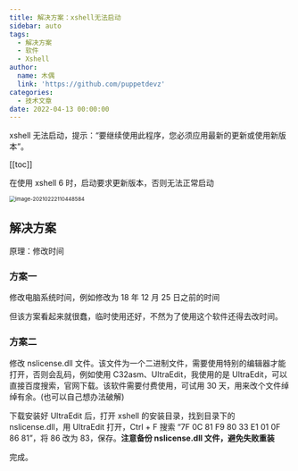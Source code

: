 ```yaml
---
title: 解决方案：xshell无法启动
sidebar: auto
tags:
  - 解决方案
  - 软件
  - Xshell
author:
  name: 木偶
  link: 'https://github.com/puppetdevz'
categories:
  - 技术文章
date: 2022-04-13 00:00:00
---
```


xshell 无法启动，提示：“要继续使用此程序，您必须应用最新的更新或使用新版本”。

<!-- more -->

[[toc]]

在使用 xshell 6 时，启动要求更新版本，否则无法正常启动

<img src="https://oss.puppetdev.top/image/note/8da0dca3f0f4e83d5b97c9db2d8ac0da.png" alt="image-20210222110448584" style="zoom:67%;" />

## 解决方案

原理：修改时间

### 方案一

修改电脑系统时间，例如修改为 18 年 12 月 25 日之前的时间

但该方案看起来就很蠢，临时使用还好，不然为了使用这个软件还得去改时间。

### 方案二

修改 nslicense.dll 文件。该文件为一个二进制文件，需要使用特别的编辑器才能打开，否则会乱码，例如使用 C32asm、UltraEdit，我使用的是 UltraEdit，可以直接百度搜索，官网下载。该软件需要付费使用，可试用 30 天，用来改个文件绰绰有余。(也可以自己想办法破解)

下载安装好 UltraEdit 后，打开 xshell 的安装目录，找到目录下的 nslicense.dll，用 UltraEdit 打开，Ctrl + F 搜索 “7F 0C 81 F9 80 33 E1 01 0F 86 81”，将 86 改为 83，保存。**注意备份 nslicense.dll 文件，避免失败重装**

完成。
